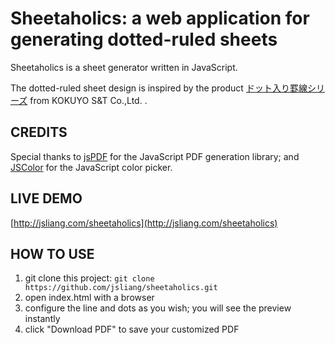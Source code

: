 # Sheetaholics: a web application for generating dotted-ruled sheets


Sheetaholics is a sheet generator written in JavaScript.

The dotted-ruled sheet design is inspired by the product [ドット入り罫線シリーズ](http://www.kokuyo-st.co.jp/stationery/dotkei) from KOKUYO S&T Co.,Ltd. .


## CREDITS


Special thanks to [jsPDF](http://jspdf.com) for the JavaScript PDF generation library; and [JSColor](http://jscolor.com/) for the JavaScript color picker.


## LIVE DEMO

[http://jsliang.com/sheetaholics](http://jsliang.com/sheetaholics)


## HOW TO USE

1.  git clone this project: `git clone https://github.com/jsliang/sheetaholics.git`
2.  open index.html with a browser
3.  configure the line and dots as you wish; you will see the preview instantly
4.  click "Download PDF" to save your customized PDF
